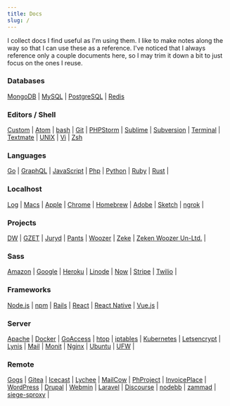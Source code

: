 ```yaml
---
title: Docs
slug: /
---
```


I collect docs I find useful as I'm using them. I like to make notes along the way so that I can use these as a reference. I've noticed that I always reference only a couple documents here, so I may trim it down a bit to just focus on the ones I reuse. 

### Databases
[MongoDB](db/mongodb) | 
[MySQL](db/mysql) | 
[PostgreSQL](db/PostgreSQL) | 
[Redis](db/redis)

### Editors / Shell
[Custom](editors/custom) | 
[Atom](editors/atom) | 
[bash](editors/bash) | 
[Git](editors/git) | 
[PHPStorm](editors/phpstorm) | 
[Sublime](editors/sublime) | 
[Subversion](editors/subversion) | 
[Terminal](editors/terminal) | 
[Textmate](editors/textmate) | 
[UNIX](editors/unix) | 
[Vi](editors/vi) | 
[Zsh](editors/zsh)

### Languages
[Go](lang/golang) | 
[GraphQL](lang/graphql) | 
[JavaScript](lang/JavaScript) | 
[Php](lang/PHP) | 
[Python](lang/python) | 
[Ruby](lang/ruby) | 
[Rust](lang/rust) | 

### Localhost  
[Log](localhost/_log) | 
[Macs](localhost/macs) | 
[Apple](localhost/apple) | 
[Chrome](localhost/chrome) | 
[Homebrew](localhost/brew) | 
[Adobe](localhost/adobe) | 
[Sketch](localhost/sketch) | 
[ngrok](localhost/ngrok) | 

### Projects
[DW](projects/dw) | 
[GZET](projects/gzet) | 
[Juryd](projects/juryd) | 
[Pants](projects/pants) | 
[Woozer](projects/woozer) | 
[Zeke](projects/zeke) | 
[Zeken Woozer Un-Ltd.](projects/zw) | 

### Sass
[Amazon](saas/aws) | 
[Google](saas/google) | 
[Heroku](saas/heroku) | 
[Linode](saas/linode) | 
[Now](saas/now) | 
[Stripe](saas/stripe) | 
[Twilio](saas/twilio) | 

### Frameworks
[Node.js](waf/nodejs) | 
[npm](waf/npm) | 
[Rails](waf/rails) | 
[React](waf/react) | 
[React Native](waf/react_native) | 
[Vue.js](waf/vue) | 

### Server
[Apache](server/apache) | 
[Docker](server/docker) | 
[GoAccess](server/goaccess) | 
[htop](server/htop) | 
[iptables](server/iptables) | 
[Kubernetes](server/kubernetes) | 
[Letsencrypt](server/letsencrypt) | 
[Lynis](server/lynis) | 
[Mail](server/mail) | 
[Monit](server/monit) | 
[Nginx](server/nginx) | 
[Ubuntu](server/ubuntu) | 
[UFW](server/ufw) | 

### Remote
[Gogs](host/gogs) | 
[Gitea](host/gitea) | 
[Icecast](host/icecast) | 
[Lychee](host/lychee) | 
[MailCow](host/mailcow) | 
[PhProject](host/phproject) | 
[InvoicePlace](host/invoiceplane) | 
[WordPress](host/WordPress) | 
[Drupal](host/drupal) | 
[Webmin](host/webmin) | 
[Laravel](host/laravel) | 
[Discourse](host/discourse) | 
[nodebb](host/nodebb) | 
[zammad](host/zammad) | 
[siege-sproxy](host/siege-sproxy) | 
